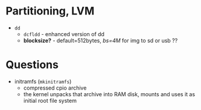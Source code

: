 

# Partitioning, LVM

- `dd`
  - `dcfldd` - enhanced version of dd
  - **blocksize?** - default=512bytes, *bs=4M* for img to sd or usb ??









# Questions

- initramfs (`mkinitramfs`)
  - compressed cpio archive
  - the kernel unpacks that archive into RAM disk, mounts and uses it as
    initial root file system
